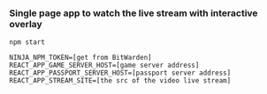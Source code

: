 ### Single page app to watch the live stream with interactive overlay

```
npm start
```

```
NINJA_NPM_TOKEN=[get from BitWarden]
REACT_APP_GAME_SERVER_HOST=[game server address]
REACT_APP_PASSPORT_SERVER_HOST=[passport server address]
REACT_APP_STREAM_SITE=[the src of the video live stream]
```
